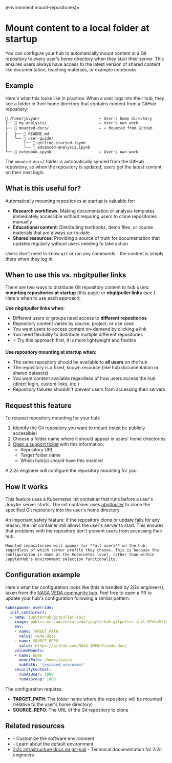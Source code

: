 (environment:mount-repositories)=
# Mount content to a local folder at startup

You can configure your hub to automatically mount content in a Git repository to every user's home directory when they start their server. This ensures users always have access to the latest version of shared content like documentation, teaching materials, or example notebooks.

## Example

Here's what this looks like in practice. When a user logs into their hub, they see a folder in their home directory that contains content from a GitHub repository:

```
📁 /home/jovyan/                          ← User's home directory
├── 📁 my-analysis/                       ← User's own work
├── 📁 mounted-docs/                      ← ⭐ Mounted from GitHub
│   ├── 📄 README.md
│   └── 📁 user-guide/
│       ├── 📄 getting-started.ipynb
│       └── 📄 advanced-analysis.ipynb
└── 📄 notebook.ipynb                     ← User's own work
```

The `mounted-docs/` folder is automatically synced from the GitHub repository, so when the repository is updated, users get the latest content on their next login.

## What is this useful for?

Automatically mounting repositories at startup is valuable for:

- **Research workflows**: Making documentation or analysis templates immediately accessible without requiring users to clone repositories manually
- **Educational content**: Distributing textbooks, demo files, or course materials that are always up-to-date
- **Shared resources**: Providing a source of truth for documentation that updates regularly without users needing to take action

Users don't need to know `git` or run any commands - the content is simply there when they log in.

## When to use this vs. nbgitpuller links

There are two ways to distribute Git repository content to hub users: **mounting repositories at startup** (this page) or **nbgitpuller links** (see [](#content:nbgitpuller)). Here's when to use each approach:

**Use nbgitpuller links when:**
- Different users or groups need access to **different repositories**
- Repository content varies by course, project, or use case
- You want users to access content on-demand by clicking a link
- You need flexibility to distribute multiple different repositories
- ⭐ Try this approach first, it is more lightweight and flexible

**Use repository mounting at startup when:**
- The same repository should be available to **all users** on the hub
- The repository is a fixed, known resource (like hub documentation or shared datasets)
- You want content available regardless of how users access the hub (direct login, custom links, etc.)
- Repository failures shouldn't prevent users from accessing their servers

## Request this feature

To request repository mounting for your hub:

1. Identify the Git repository you want to mount (must be publicly accessible)
2. Choose a folder name where it should appear in users' home directories
3. [Open a support ticket](../../support.md) with this information:
   - Repository URL
   - Target folder name
   - Which hub(s) should have this enabled

A 2i2c engineer will configure the repository mounting for you.

## How it works

This feature uses a Kubernetes init container that runs before a user's Jupyter server starts. The init container uses [nbgitpuller](https://nbgitpuller.readthedocs.io/) to clone the specified Git repository into the user's home directory.

An important safety feature: if the repository clone or update fails for any reason, the init container still allows the user's server to start. This ensures that problems with the repository don't prevent users from accessing their hub.

```{admonition} This will appear for all users of a hub
Mounted repositories will appear for **all users** on the hub, regardless of which server profile they choose. This is because the configuration is done at the Kubernetes level, rather than within JupyterHub's environment selection functionality.
```

## Configuration example

Here's what the configuration looks like (this is handled by 2i2c engineers), taken from the [NASA VEDA community hub](https://github.com/NASA-IMPACT/veda-hub-infrastructure). Feel free to open a PR to update your hub's configuration following a similar pattern:

```yaml
kubespawner_override:
  init_containers:
  - name: jupyterhub-gitpuller-init
    image: public.ecr.aws/nasa-veda/jupyterhub-gitpuller-init:97eb45f9d23b128aff810e45911857d5cffd05c2
    env:
    - name: TARGET_PATH
      value: veda-docs
    - name: SOURCE_REPO
      value: https://github.com/NASA-IMPACT/veda-docs
    volumeMounts:
    - name: home
      mountPath: /home/jovyan
      subPath: '{escaped_username}'
    securityContext:
      runAsUser: 1000
      runAsGroup: 1000
```

The configuration requires:
- **TARGET_PATH**: The folder name where the repository will be mounted (relative to the user's home directory)
- **SOURCE_REPO**: The URL of the Git repository to clone

## Related resources

- [](#environment:image) - Customize the software environment
- [](#environment/default) - Learn about the default environment
- [2i2c infrastructure docs on git-pull](https://infrastructure.2i2c.org/howto/features/git-pull/) - Technical documentation for 2i2c engineers
